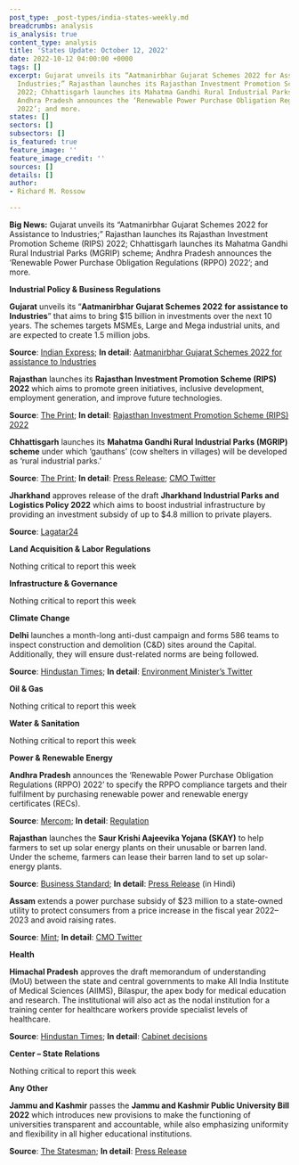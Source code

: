 ```yaml
---
post_type: _post-types/india-states-weekly.md
breadcrumbs: analysis
is_analysis: true
content_type: analysis
title: 'States Update: October 12, 2022'
date: 2022-10-12 04:00:00 +0000
tags: []
excerpt: Gujarat unveils its “Aatmanirbhar Gujarat Schemes 2022 for Assistance to
  Industries;” Rajasthan launches its Rajasthan Investment Promotion Scheme (RIPS)
  2022; Chhattisgarh launches its Mahatma Gandhi Rural Industrial Parks (MGRIP) scheme;
  Andhra Pradesh announces the ‘Renewable Power Purchase Obligation Regulations (RPPO)
  2022’; and more.
states: []
sectors: []
subsectors: []
is_featured: true
feature_image: ''
feature_image_credit: ''
sources: []
details: []
author:
- Richard M. Rossow

---
```

**Big News:** Gujarat unveils its “Aatmanirbhar Gujarat Schemes 2022 for Assistance to Industries;” Rajasthan launches its Rajasthan Investment Promotion Scheme (RIPS) 2022; Chhattisgarh launches its Mahatma Gandhi Rural Industrial Parks (MGRIP) scheme; Andhra Pradesh announces the ‘Renewable Power Purchase Obligation Regulations (RPPO) 2022’; and more.

**Industrial Policy & Business Regulations**

**Gujarat** unveils its “**Aatmanirbhar Gujarat Schemes 2022** **for assistance to Industries**” that aims to bring $15 billion in investments over the next 10 years. The schemes targets MSMEs, Large and Mega industrial units, and are expected to create 1.5 million jobs.

**Source**: [Indian Express](https://indianexpress.com/article/cities/gandhinagar/gujarat-launches-scheme-to-attract-rs-12-5-lakh-crore-investments-8191586/); **In detail**: [Aatmanirbhar Gujarat Schemes 2022 for assistance to Industries](https://cmogujarat.gov.in/en/portfolio/aatmanirbhar-gujarat-2022-industries-assistance/)

**Rajasthan** launches its **Rajasthan Investment Promotion Scheme (RIPS) 2022** which aims to promote green initiatives, inclusive development, employment generation, and improve future technologies.

**Source**: [The Print](https://theprint.in/india/rajasthan-cm-announces-to-create-risf-like-cisf-in-centre-to-provide-conducive-environment-to-industries/1158593/); **In detail**: [Rajasthan Investment Promotion Scheme (RIPS) 2022](https://invest.rajasthan.gov.in/policies/rajasthan-investment-promotion-scheme-rips-2022.pdf)

**Chhattisgarh** launches its **Mahatma Gandhi Rural Industrial Parks (MGRIP) scheme** under which ‘gauthans’ (cow shelters in villages) will be developed as ‘rural industrial parks.’

**Source**: [The Print](https://theprint.in/india/chhattisgarh-govt-launches-scheme-to-develop-gauthans-into-rural-industrial-parks/1151965/); **In detail**: [Press Release](https://dprcg.gov.in/post/1664730180/Raipur_:_Rural_Industrial_Park_will_play_a_vital_role_in_realizing_Mahatma_Gandhi's_dream_of_self-supporting_villages:_Chief_Minister_Bhupesh_Baghel); [CMO Twitter](https://twitter.com/bhupeshbaghel/status/1576500764125822976)

**Jharkhand** approves release of the draft **Jharkhand Industrial Parks and Logistics Policy 2022** which aims to boost industrial infrastructure by providing an investment subsidy of up to $4.8 million to private players.

**Source**: [Lagatar24](https://lagatar24.com/jharkhand-to-give-subsidy-up-to-rs-40-cr-for-industrial-logistics-parks/125113/)

**Land Acquisition & Labor Regulations**

Nothing critical to report this week

**Infrastructure & Governance**

Nothing critical to report this week

**Climate Change**

**Delhi** launches a month-long anti-dust campaign and forms 586 teams to inspect construction and demolition (C&D) sites around the Capital. Additionally, they will ensure dust-related norms are being followed.

**Source**: [Hindustan Times](https://www.hindustantimes.com/cities/delhi-news/delhi-govt-launches-month-long-anti-dust-campaign-101665081322818.html); **In detail**: [Environment Minister’s Twitter](https://twitter.com/AapKaGopalRai/status/1577947864369889280/)

**Oil & Gas**

Nothing critical to report this week

**Water & Sanitation**

Nothing critical to report this week

**Power & Renewable Energy**

**Andhra Pradesh** announces the ‘Renewable Power Purchase Obligation Regulations (RPPO) 2022’ to specify the RPPO compliance targets and their fulfilment by purchasing renewable power and renewable energy certificates (RECs).

**Source**: [Mercom](https://mercomindia.com/andhra-pradesh-renewable-purchase-obligation-2026-27/); **In detail**: [Regulation](https://aperc.gov.in/admin/upload/RegulationNo5GAZETTECOPY.pdf)

**Rajasthan** launches the **Saur Krishi Aajeevika Yojana (SKAY)** to help farmers to set up solar energy plants on their unusable or barren land. Under the scheme, farmers can lease their barren land to set up solar-energy plants.

**Source**: [Business Standard](https://www.business-standard.com/article/economy-policy/rajasthan-govt-leases-barren-land-to-power-solar-energy-plants-122100601203_1.html); **In detail**: [Press Release](https://dipr.rajasthan.gov.in/press-release-detail/71107/85) (in Hindi)

**Assam** extends a power purchase subsidy of $23 million to a state-owned utility to protect consumers from a price increase in the fiscal year 2022–2023 and avoid raising rates.

**Source**: [Mint](https://www.livemint.com/news/india/assam-cabinet-approves-rs-190-cr-power-purchase-subsidy-to-avoid-tariff-hike-11665147991857.html); **In detail**: [CMO Twitter](https://twitter.com/himantabiswa/status/1578309463697940481)

**Health**

**Himachal Pradesh** approves the draft memorandum of understanding (MoU) between the state and central governments to make All India Institute of Medical Sciences (AIIMS), Bilaspur, the apex body for medical education and research. The institutional will also act as the nodal institution for a training center for healthcare workers provide specialist levels of healthcare.

**Source**: [Hindustan Times](https://www.hindustantimes.com/cities/chandigarh-news/hp-cabinet-nod-to-draft-mou-to-make-bilaspur-aiims-apex-medical-body-101665095371058.html); **In detail**: [Cabinet decisions](http://himachalpr.gov.in/PressReleaseByYear.aspx?Language=1&ID=26598&Type=2&Date=06/10/2022)

**Center – State Relations**

Nothing critical to report this week

**Any Other**

**Jammu and Kashmir** passes the **Jammu and Kashmir Public University Bill 2022** which introduces new provisions to make the functioning of universities transparent and accountable, while also emphasizing uniformity and flexibility in all higher educational institutions.

**Source**: [The Statesman](https://www.thestatesman.com/india/ac-nod-to-jammu-and-kashmir-public-university-bill-2022-1503119183.html); **In detail**: [Press Release](http://new.jkdirinf.in/NewsDescription.aspx?ID=93655)